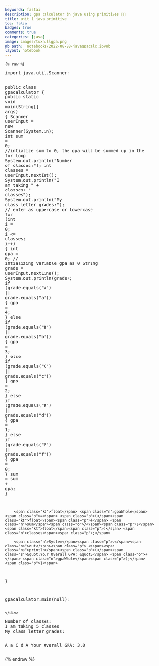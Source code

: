 ```yaml
---
keywords: fastai
description: gpa calculator in java using primitives 🧮🧮
title: unit 1 java primitive
toc: false 
badges: true
comments: true
categories: [java]
image: images/tuxnullgpa.png
nb_path: _notebooks/2022-08-28-javagpacalc.ipynb
layout: notebook
---
```


<!--
#################################################
### THIS FILE WAS AUTOGENERATED! DO NOT EDIT! ###
#################################################
# file to edit: _notebooks/2022-08-28-javagpacalc.ipynb
-->

<div class="container" id="notebook-container">
        
    {% raw %}
    
<div class="cell border-box-sizing code_cell rendered">
<div class="input">

<div class="inner_cell">
    <div class="input_area">
<div class=" highlight hl-java"><pre><span></span><span class="kn">import</span> <span class="nn">java.util.Scanner</span><span class="p">;</span>

<span class="kd">public</span> <span class="kd">class</span> <span class="nc">gpacalculator</span> <span class="p">{</span>
    <span class="kd">public</span> <span class="kd">static</span> <span class="kt">void</span> <span class="nf">main</span><span class="p">(</span><span class="n">String</span><span class="o">[]</span> <span class="n">args</span><span class="p">)</span> <span class="p">{</span>
        <span class="n">Scanner</span> <span class="n">userInput</span> <span class="o">=</span> <span class="k">new</span> <span class="n">Scanner</span><span class="p">(</span><span class="n">System</span><span class="p">.</span><span class="na">in</span><span class="p">);</span>
        <span class="kt">int</span> <span class="n">sum</span> <span class="o">=</span> <span class="mi">0</span><span class="p">;</span> <span class="c1">//intialize sum to 0, the gpa will be summed up in the for loop       </span>
        <span class="n">System</span><span class="p">.</span><span class="na">out</span><span class="p">.</span><span class="na">println</span><span class="p">(</span><span class="s">&quot;Number of classes:&quot;</span><span class="p">);</span>
        <span class="kt">int</span> <span class="n">classes</span> <span class="o">=</span> <span class="n">userInput</span><span class="p">.</span><span class="na">nextInt</span><span class="p">();</span>
        <span class="n">System</span><span class="p">.</span><span class="na">out</span><span class="p">.</span><span class="na">println</span><span class="p">(</span><span class="s">&quot;I am taking &quot;</span> <span class="o">+</span> <span class="n">classes</span><span class="o">+</span> <span class="s">&quot; classes&quot;</span><span class="p">);</span>
        <span class="n">System</span><span class="p">.</span><span class="na">out</span><span class="p">.</span><span class="na">println</span><span class="p">(</span><span class="s">&quot;My class letter grades:&quot;</span><span class="p">);</span> <span class="c1">// enter as uppercase or lowercase</span>
        <span class="k">for</span> <span class="p">(</span><span class="kt">int</span> <span class="n">i</span> <span class="o">=</span> <span class="mi">0</span><span class="p">;</span> <span class="n">i</span> <span class="o">&lt;=</span> <span class="n">classes</span><span class="p">;</span> <span class="n">i</span><span class="o">++</span><span class="p">)</span> <span class="p">{</span>
            <span class="kt">int</span> <span class="n">gpa</span> <span class="o">=</span> <span class="mi">0</span><span class="p">;</span> <span class="c1">// intializing variable gpa as 0</span>
            <span class="n">String</span> <span class="n">grade</span> <span class="o">=</span> <span class="n">userInput</span><span class="p">.</span><span class="na">nextLine</span><span class="p">();</span>
            <span class="n">System</span><span class="p">.</span><span class="na">out</span><span class="p">.</span><span class="na">println</span><span class="p">(</span><span class="n">grade</span><span class="p">);</span>
            <span class="k">if</span> <span class="p">(</span><span class="n">grade</span><span class="p">.</span><span class="na">equals</span><span class="p">(</span><span class="s">&quot;A&quot;</span><span class="p">)</span> <span class="o">||</span> <span class="n">grade</span><span class="p">.</span><span class="na">equals</span><span class="p">(</span><span class="s">&quot;a&quot;</span><span class="p">))</span> <span class="p">{</span>
                <span class="n">gpa</span> <span class="o">=</span> <span class="mi">4</span><span class="p">;</span>
            <span class="p">}</span> <span class="k">else</span> <span class="k">if</span> <span class="p">(</span><span class="n">grade</span><span class="p">.</span><span class="na">equals</span><span class="p">(</span><span class="s">&quot;B&quot;</span><span class="p">)</span> <span class="o">||</span> <span class="n">grade</span><span class="p">.</span><span class="na">equals</span><span class="p">(</span><span class="s">&quot;b&quot;</span><span class="p">))</span> <span class="p">{</span>
                <span class="n">gpa</span> <span class="o">=</span> <span class="mi">3</span><span class="p">;</span>
            <span class="p">}</span> <span class="k">else</span> <span class="k">if</span> <span class="p">(</span><span class="n">grade</span><span class="p">.</span><span class="na">equals</span><span class="p">(</span><span class="s">&quot;C&quot;</span><span class="p">)</span> <span class="o">||</span> <span class="n">grade</span><span class="p">.</span><span class="na">equals</span><span class="p">(</span><span class="s">&quot;c&quot;</span><span class="p">))</span> <span class="p">{</span>
                <span class="n">gpa</span> <span class="o">=</span> <span class="mi">2</span><span class="p">;</span>
            <span class="p">}</span> <span class="k">else</span> <span class="k">if</span> <span class="p">(</span><span class="n">grade</span><span class="p">.</span><span class="na">equals</span><span class="p">(</span><span class="s">&quot;D&quot;</span><span class="p">)</span> <span class="o">||</span> <span class="n">grade</span><span class="p">.</span><span class="na">equals</span><span class="p">(</span><span class="s">&quot;d&quot;</span><span class="p">))</span> <span class="p">{</span>
                <span class="n">gpa</span> <span class="o">=</span> <span class="mi">1</span><span class="p">;</span>
            <span class="p">}</span> <span class="k">else</span> <span class="k">if</span> <span class="p">(</span><span class="n">grade</span><span class="p">.</span><span class="na">equals</span><span class="p">(</span><span class="s">&quot;F&quot;</span><span class="p">)</span> <span class="o">||</span> <span class="n">grade</span><span class="p">.</span><span class="na">equals</span><span class="p">(</span><span class="s">&quot;f&quot;</span><span class="p">))</span> <span class="p">{</span>
                <span class="n">gpa</span> <span class="o">=</span> <span class="mi">0</span><span class="p">;</span>
            <span class="p">}</span>
            <span class="n">sum</span> <span class="o">=</span> <span class="n">sum</span> <span class="o">+</span> <span class="n">gpa</span><span class="p">;</span>
        <span class="p">}</span>

        <span class="kt">float</span> <span class="n">gpaWhole</span> <span class="o">=</span> <span class="p">(</span><span class="kt">float</span><span class="p">)</span> <span class="n">sum</span><span class="o">/</span><span class="p">(</span><span class="kt">float</span><span class="p">)</span> <span class="n">classes</span><span class="p">;</span>

        <span class="n">System</span><span class="p">.</span><span class="na">out</span><span class="p">.</span><span class="na">println</span><span class="p">(</span><span class="s">&quot;Your Overall GPA: &quot;</span> <span class="o">+</span> <span class="n">gpaWhole</span><span class="p">);</span>
    <span class="p">}</span>
<span class="p">}</span>

<span class="n">gpacalculator</span><span class="p">.</span><span class="na">main</span><span class="p">(</span><span class="kc">null</span><span class="p">);</span>
</pre></div>

    </div>
</div>
</div>

<div class="output_wrapper">
<div class="output">

<div class="output_area">

<div class="output_subarea output_stream output_stdout output_text">
<pre>Number of classes:
I am taking 5 classes
My class letter grades:

A
a
C
d
A
Your Overall GPA: 3.0
</pre>
</div>
</div>

</div>
</div>

</div>
    {% endraw %}

</div>
 

